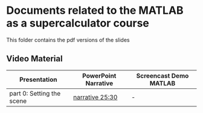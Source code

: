 # Documents related to the MATLAB as a supercalculator course

This folder contains the pdf versions of the slides

## Video Material

|Presentation | PowerPoint Narrative | Screencast Demo MATLAB |
|------------ | -------------------- | -----------------------|
|part 0: Setting the scene | [narrative 25:30](https://kuleuven.mediaspace.kaltura.com/media/202008-Matlab-Introduction_m/1_kel508rp)| - |

